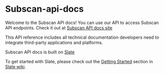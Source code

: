 # Subscan-api-docs

Welcome to the Subscan API docs! You can use our API to access Subscan API endpoints. Check it out at [Subscan API docs site](https://docs.api.subscan.io/)

This API reference includes all technical documentation developers need to integrate third-party applications and platforms.

Subscan API docs is built on [Slate](https://github.com/slatedocs/slate)

To get started with Slate, please check out the [Getting Started](https://github.com/slatedocs/slate/wiki#getting-started)
section in [Slate wiki](https://github.com/slatedocs/slate/wiki).
